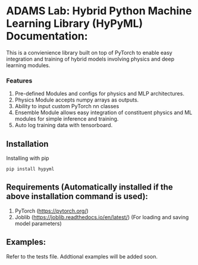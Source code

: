 # ADAMS Lab: Hybrid Python Machine Learning Library (HyPyML) Documentation:

This is a convienience library built on top of PyTorch to enable easy integration and training of hybrid models involving physics and deep learning modules. 

### Features
1. Pre-defined Modules and configs for physics and MLP architectures.
2. Physics Module accepts numpy arrays as outputs.
3. Ability to input custom PyTorch nn classes
4. Ensemble Module allows easy integration of constituent physics and ML modules for simple inference and training.
5. Auto log training data with tensorboard.

## Installation
Installing with pip
```
pip install hypyml
```
## Requirements (Automatically installed if the above installation command is used): 
1. PyTorch (https://pytorch.org/)
2. Joblib (https://joblib.readthedocs.io/en/latest/) (For loading and saving model parameters)

## Examples:
Refer to the tests file. Addtional examples will be added soon.

